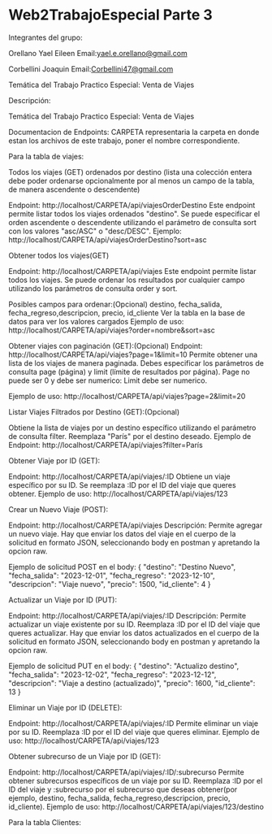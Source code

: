 # Web2TrabajoEspecial Parte 3
Integrantes del grupo:

Orellano Yael Eileen
Email:yael.e.orellano@gmail.com

Corbellini Joaquin
Email:Corbellini47@gmail.com

Temática del Trabajo Practico Especial:
Venta de Viajes

Descripción:

Temática del Trabajo Practico Especial:
Venta de Viajes

Documentacion de Endpoints:
CARPETA representaria la carpeta en donde estan los archivos de este trabajo, poner el nombre correspondiente.

Para la tabla de viajes:

Todos los viajes (GET) ordenados por destino (lista una colección entera debe poder ordenarse opcionalmente por al menos un campo de la tabla, de manera ascendente o descendente)

Endpoint: http://localhost/CARPETA/api/viajesOrderDestino
Este endpoint permite listar todos los viajes ordenados "destino". Se puede especificar el orden ascendente o descendente utilizando el parámetro de consulta sort con los valores "asc/ASC" o "desc/DESC".
Ejemplo: http://localhost/CARPETA/api/viajesOrderDestino?sort=asc

Obtener todos los viajes(GET)

Endpoint: http://localhost/CARPETA/api/viajes
Este endpoint permite listar todos los viajes. 
Se puede ordenar los resultados por cualquier campo utilizando los parámetros de consulta order y sort.

Posibles campos para ordenar:(Opcional)
destino, fecha_salida, fecha_regreso,descripcion, precio, id_cliente
Ver la tabla en la base de datos para ver los valores cargados 
Ejemplo de uso: http://localhost/CARPETA/api/viajes?order=nombre&sort=asc


Obtener viajes con paginación (GET):(Opcional)
Endpoint: http://localhost/CARPETA/api/viajes?page=1&limit=10
Permite obtener una lista de los viajes de manera paginada. Debes especificar los parámetros de consulta page (página) y limit (límite de resultados por página).
Page no puede ser 0 y debe ser numerico:
Limit debe ser numerico.

Ejemplo de uso: http://localhost/CARPETA/api/viajes?page=2&limit=20

Listar Viajes Filtrados por Destino (GET):(Opcional)

Obtiene la lista de viajes por un destino específico utilizando el parámetro de consulta filter. Reemplaza "París" por el destino deseado.
Ejemplo de Endpoint: http://localhost/CARPETA/api/viajes?filter=París

Obtener Viaje por ID (GET):

Endpoint: http://localhost/CARPETA/api/viajes/:ID
Obtiene un viaje específico por su ID. Se reemplaza :ID por el ID del viaje que queres obtener.
Ejemplo de uso: http://localhost/CARPETA/api/viajes/123


Crear un Nuevo Viaje (POST):

Endpoint: http://localhost/CARPETA/api/viajes
Descripción: Permite agregar un nuevo viaje. Hay que enviar los datos del viaje en el cuerpo de la solicitud en formato JSON, seleccionando body en postman y apretando la opcion raw.

Ejemplo de solicitud POST en el body:
{
  "destino": "Destino Nuevo",
  "fecha_salida": "2023-12-01",
  "fecha_regreso": "2023-12-10",
  "descripcion": "Viaje nuevo",
  "precio": 1500,
  "id_cliente": 4
}

Actualizar un Viaje por ID (PUT):

Endpoint: http://localhost/CARPETA/api/viajes/:ID
Descripción: Permite actualizar un viaje existente por su ID. Reemplaza :ID por el ID del viaje que queres actualizar. Hay que enviar los datos actualizados en el cuerpo de la solicitud en formato JSON, seleccionando body en postman y apretando la opcion raw.

Ejemplo de solicitud PUT en el body:
{
  "destino": "Actualizo destino",
  "fecha_salida": "2023-12-02",
  "fecha_regreso": "2023-12-12",
  "descripcion": "Viaje a destino (actualizado)",
  "precio": 1600,
  "id_cliente": 13
}

Eliminar un Viaje por ID (DELETE):

Endpoint: http://localhost/CARPETA/api/viajes/:ID
Permite eliminar un viaje por su ID. Reemplaza :ID por el ID del viaje que queres eliminar.
Ejemplo de uso: http://localhost/CARPETA/api/viajes/123

Obtener subrecurso de un Viaje por ID (GET):

Endpoint: http://localhost/CARPETA/api/viajes/:ID/:subrecurso
 Permite obtener subrecursos específicos de un viaje por su ID. Reemplaza :ID por el ID del viaje y :subrecurso por el subrecurso que deseas obtener(por ejemplo, destino, fecha_salida, fecha_regreso,descripcion, precio, id_cliente).
Ejemplo de uso: http://localhost/CARPETA/api/viajes/123/destino


Para la tabla Clientes: